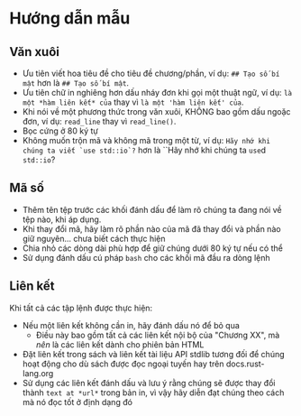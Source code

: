 # Hướng dẫn mẫu

## Văn xuôi

* Ưu tiên viết hoa tiêu đề cho tiêu đề chương/phần, ví dụ: `## Tạo số bí mật`
  hơn là `## Tạo số bí mật`.
* Ưu tiên chữ in nghiêng hơn dấu nháy đơn khi gọi một thuật ngữ, ví dụ: `là một
  *hàm liên kết* của` thay vì `là một 'hàm liên kết' của`.
* Khi nói về một phương thức trong văn xuôi, KHÔNG bao gồm dấu ngoặc đơn, ví dụ:
  `read_line` thay vì `read_line()`.
* Bọc cứng ở 80 ký tự
* Không muốn trộn mã và không mã trong một từ, ví dụ: ``Hãy nhớ khi chúng ta
  viết `use std::io`?`` hơn là ``Hãy nhớ khi chúng ta `use`d `std::io`?` `

## Mã số

* Thêm tên tệp trước các khối đánh dấu để làm rõ chúng ta đang nói về tệp nào,
  khi áp dụng.
* Khi thay đổi mã, hãy làm rõ phần nào của mã đã thay đổi và phần nào giữ
  nguyên... chưa biết cách thực hiện
* Chia nhỏ các dòng dài phù hợp để giữ chúng dưới 80 ký tự nếu có thể
* Sử dụng đánh dấu cú pháp `bash` cho các khối mã đầu ra dòng lệnh

## Liên kết

Khi tất cả các tập lệnh được thực hiện:

* Nếu một liên kết không cần in, hãy đánh dấu nó để bỏ qua
   * Điều này bao gồm tất cả các liên kết nội bộ của "Chương XX", mà *nên* là
     các liên kết dành cho phiên bản HTML
* Đặt liên kết trong sách và liên kết tài liệu API stdlib tương đối để chúng
  hoạt động cho dù sách được đọc ngoại tuyến hay trên docs.rust-lang.org
* Sử dụng các liên kết đánh dấu và lưu ý rằng chúng sẽ được thay đổi thành `text
  at *url*` trong bản in, vì vậy hãy diễn đạt chúng theo cách mà nó đọc tốt ở
  định dạng đó